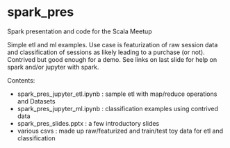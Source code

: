 # spark_pres
Spark presentation and code for the Scala Meetup

Simple etl and ml examples.  Use case is featurization of raw session data and classification of sessions as likely leading to a purchase (or not).  Contrived but good enough for a demo. See links on last slide for help on spark and/or jupyter with spark.

Contents:
- spark_pres_jupyter_etl.ipynb : sample etl with map/reduce operations and Datasets
- spark_pres_jupyter_ml.ipynb : classification examples using contrived data
- spark_pres_slides.pptx : a few introductory slides
- various csvs : made up raw/featurized and train/test toy data for etl and classification
